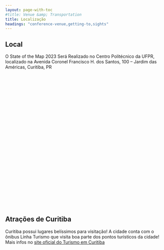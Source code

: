 ```yaml
---
layout: page-with-toc
#title: Venue &amp; Transportation
title: Localização
headings: "conference-venue,getting-to,sights"
---
```


<h2 class='space-bottom1' id='conference-venue'>Local</h2>

O State of the Map 2023 Será Realizado no Centro Politécnico da UFPR, localizado na Avenida Coronel Francisco H. dos Santos, 100 – Jardim das Américas, Curitiba, PR


<div id="map" style="height:420px; width:100%"></div>



<h2 class='space-bottom1' id='sights'>Atrações de Curitiba</h2>

Curitiba possui lugares belíssimos para visitação! A cidade conta com o ônibus Linha Turismo que visita boa parte dos pontos turísticos da cidade! Mais infos no [site oficial do Turismo em Curitiba](https://turismo.curitiba.pr.gov.br/)


<script>
  document.addEventListener('DOMContentLoaded', function() {
    var map = L.map('map').setView([-25.45055,-49.23235], 13);
    L.control.scale().addTo(map);
    L.tileLayer('{{ site.map_tiles.url}}', {
      attribution: '{{ site.map_tiles.attribution }}',
      maxZoom: {{ site.map_tiles.maxZoom}}
    }).addTo(map);
    map.scrollWheelZoom.disable();
    L.marker([-25.45055,-49.23235], {icon: L.icon({
      iconUrl: "{{ "/img/logo/sotm_br-logo.svg" | prepend: site.baseurl }}",
      iconSize: [40, 40],
      iconAnchor: [20, 40]
    })}).bindPopup("<h3>Campus Politécnico</h3><p>Local do Evento <a href='https://www.openstreetmap.org/?mlat=-25.4505&mlon=-49.23246#map=19/-25.45055/-49.23235' target='_blank'>Open location on osm.org</a>.</p>").addTo(map);
  }, false);
</script>
